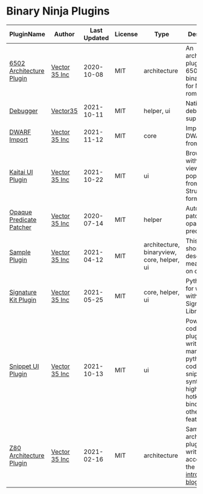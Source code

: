 # Binary Ninja Plugins

| PluginName | Author | Last Updated | License | Type | Description |
|------------|--------|--------------|---------|----------|-------------|
|[6502 Architecture Plugin](https://github.com/Vector35/6502)|[Vector 35 Inc](https://github.com/Vector35)|2020-10-08|MIT|architecture|An architecture plugin for 6502 and binary view for NES roms.|
|[Debugger](https://github.com/Vector35/debugger)|[Vector35](https://github.com/Vector35)|2021-10-11|MIT|helper, ui|Native debugger support|
|[DWARF Import](https://github.com/Vector35/dwarf_import)|[Vector 35 Inc](https://github.com/Vector35)|2021-11-12|MIT|core|Imports DWARF Info from ELFs|
|[Kaitai UI Plugin](https://github.com/Vector35/kaitai)|[Vector 35 Inc](https://github.com/Vector35)|2021-10-22|MIT|ui|Browse hex with a tree view populated from Kaitai Struct formats.|
|[Opaque Predicate Patcher](https://github.com/Vector35/OpaquePredicatePatcher)|[Vector 35 Inc](https://github.com/Vector35)|2020-07-14|MIT|helper|Automatically patch opaque predicates|
|[Sample Plugin](https://github.com/Vector35/sample_plugin)|[Vector 35 Inc](https://github.com/Vector35)|2021-04-12|MIT|architecture, binaryview, core, helper, ui|This is a short description meant to fit on one line.|
|[Signature Kit Plugin](https://github.com/Vector35/sigkit)|[Vector 35 Inc](https://github.com/Vector35)|2021-05-25|MIT|core, helper, ui|Python tools for working with Signature Libraries|
|[Snippet UI Plugin](https://github.com/Vector35/snippets)|[Vector 35 Inc](https://github.com/Vector35)|2021-10-13|MIT|ui|Powerful code-editing plugin for writing and managing python code-snippets with syntax highlightingd, hotkey binding and other features|
|[Z80 Architecture Plugin](https://github.com/Vector35/Z80)|[Vector 35 Inc](https://github.com/Vector35)|2021-02-16|MIT|architecture|Sample Z80 architecture plugin written to accompany the <a href='https://binary.ninja/2020/01/08/guide-to-architecture-plugins-part1.html'>introductory blog post</a>.|
